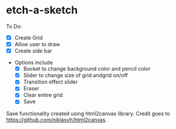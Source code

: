 # etch-a-sketch


To Do:

* [x] Create Grid
* [x] Allow user to draw
* [x] Create side bar
* Options include
  *[x] Bucket to change background color and pencil color
  *[x] Slider to change size of grid andgrid on/off
  *[x] Transition effect slider
  *[x] Eraser
  *[x] Clear entire grid
  *[x] Save

Save functionality created using html2canvas library. Credit goes to https://github.com/niklasvh/html2canvas.
